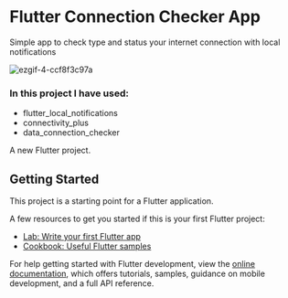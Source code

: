 # Flutter Connection Checker App

Simple app to check type and status your internet connection with local notifications

![ezgif-4-ccf8f3c97a](https://user-images.githubusercontent.com/67923348/208911345-504e28f9-412a-4fc9-8351-ca2227710485.gif)

### In this project I have used:
 - flutter_local_notifications
 - connectivity_plus
 - data_connection_checker

A new Flutter project.

## Getting Started

This project is a starting point for a Flutter application.

A few resources to get you started if this is your first Flutter project:

- [Lab: Write your first Flutter app](https://docs.flutter.dev/get-started/codelab)
- [Cookbook: Useful Flutter samples](https://docs.flutter.dev/cookbook)

For help getting started with Flutter development, view the
[online documentation](https://docs.flutter.dev/), which offers tutorials,
samples, guidance on mobile development, and a full API reference.
